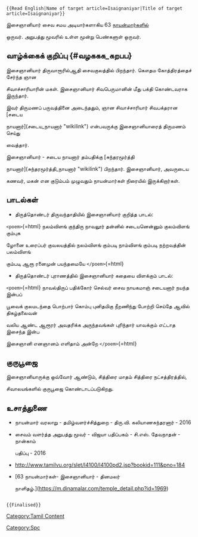 ```{=mediawiki}
{{Read English|Name of target article=Isaignaniyar|Title of target article=Isaignaniyar}}
```
இசைஞானியார் சைவ சமய அடியார்களாகிய 63 [நாயன்மார்களில்](நாயன்மார்கள் "wikilink")
ஒருவர். அறுபத்து மூவரில் உள்ள மூன்று பெண்களுள் ஒருவர்.

## வாழ்க்கைக் குறிப்பு {#வழககக_கறபப}

இசைஞானியார் திருவாரூரில்ஆதி சைவகுலத்தில் பிறந்தார். கௌதம கோத்திரத்தைச் சேர்ந்த ஞான
சிவாச்சாரியாரின் மகள். இசைஞானியார் சிவபெருமானின் மீது பக்தி கொண்டவராக இருந்தார்.
இவர் திருமணப் பருவத்தினை அடைந்ததும், ஞான சிவாச்சாரியார் சிவபக்தரான [சடைய
நாயனார்](சடைய_நாயனார் "wikilink") என்பவருக்கு இசைஞானியாரைத் திருமணம் செய்து
வைத்தார்.

இசைஞானியார் - சடைய நாயனார் தம்பதிக்கு [சுந்தரமூர்த்தி
நாயனார்](சுந்தரமூர்த்தி_நாயனார் "wikilink") பிறந்தார். இசைஞானியார், அவருடைய
கணவர், மகன் என குடும்பம் முழுவதும் நாயன்மார்கள் நிரையில் இருக்கிறார்கள்.

## பாடல்கள்

-   திருத்தொண்டர் திருவந்தாதியில் இசைஞானியார் குறித்த பாடல்:

`<poem>`{=html} நலம்விளங் குந்திரு நாவலூர் தன்னில் சடையனென்னும் குலம்விளங் கும்புக
ழோனை உரைப்பர் குவலயத்தில் நலம்விளங் கும்படி நாம்விளங் கும்படி நற்றவத்தின் பலம்விளங்
கும்படி ஆரூ ரனைமுன் பயந்தமையே `</poem>`{=html}

-   திருத்தொண்டர் புராணத்தில் இசைஞானியார் கதையை விளக்கும் பாடல்:

`<poem>`{=html} நாவல்திருப் பதிக்கோர் செல்வர் சைவ நாயகமாஞ் சடையனார் நயந்த இன்பப்
பூவைக் குலமடந்தை பொற்பார் கொம்பு புனிதமிகு நீறணிந்து போற்றி செய்தே ஆவில் திகழ்தலைவன்
வலிய ஆண்ட ஆரூரர் அவதரிக்க அருந்தவங்கள் புரிந்தார் யாவக்கும் எட்டாத இசைந்த இன்ப
இசைஞானி எனஞானம் எளிதாம் அன்றே `</poem>`{=html}

## குருபூஜை

இசைஞானியாருக்கு ஒவ்வோர் ஆண்டும், சித்திரை மாதம் சித்திரை நட்சத்திரத்தில்,
சிவாலயங்களில் குருபூஜை கொண்டாடப்படுகிறது.

## உசாத்துணை

-   நாயன்மார் வரலாறு - தமிழ்வளர்ச்சித்துறை - திரு.வி. கலியாணசுந்தரனார் - 2016
-   சைவம் வளர்த்த அறுபத்து மூவர் - விஜயா பதிப்பகம் - சி.எஸ். தேவநாதன் - நான்காம்
    பதிப்பு - 2016
-   <http://www.tamilvu.org/slet/l4100/l4100pd2.jsp?bookid=111&pno=184>
-   [63 நாயன்மார்கள்- இசைஞானியார் - தினமலர்
    நாளிதழ்.](https://m.dinamalar.com/temple_detail.php?id=1969)

```{=mediawiki}
{{Finalised}}
```
[Category:Tamil Content](Category:Tamil_Content "wikilink")
[Category:Spc](Category:Spc "wikilink")
